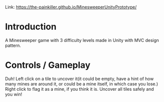 Link: https://the-painkiller.github.io/MinesweeperUnityPrototype/

# Introduction
A Minesweeper game with 3 difficulty levels made in Unity with MVC design pattern.

# Controls / Gameplay
Duh! Left click on a tile to uncover it(it could be empty, have a hint of how many mines are around it, or could be a mine itself, in which case you lose.) Right click to flag it as a mine, if you think it is. Uncover all tiles safely and you win!
